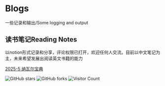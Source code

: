 # Blogs
一些记录和输出/Some logging and output

## 读书笔记Reading Notes
以notion形式记录和分享，评论权限已打开，欢迎任何人交流。目前以中文笔记为主，未来希望发展出阅读英文书籍的能力

[2025-5 纳瓦尔宝典](https://www.notion.so/202505-1f3b07927a0d8078a9e2e93db9a7ed46?pvs=4)

![GitHub stars](https://img.shields.io/github/stars/你的用户名/你的项目名?style=social)
![GitHub forks](https://img.shields.io/github/forks/你的用户名/你的项目名)
![Visitor Count](https://komarev.com/ghpvc/?username=你的用户名)
